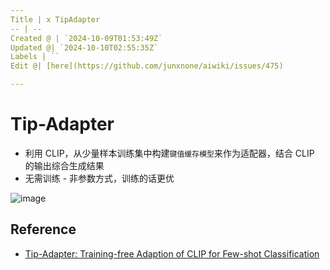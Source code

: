 ```yaml
---
Title | x TipAdapter
-- | --
Created @ | `2024-10-09T01:53:49Z`
Updated @| `2024-10-10T02:55:35Z`
Labels | ``
Edit @| [here](https://github.com/junxnone/aiwiki/issues/475)

---
```

# Tip-Adapter

- 利用 CLIP，从少量样本训练集中构建`键值缓存模型`来作为适配器，结合 CLIP 的输出综合生成结果
- 无需训练 - 非参数方式，训练的话更优

![image](https://github.com/user-attachments/assets/f55862d4-2ca6-4b8e-9b09-57cd8b634f3d)


## Reference

- [Tip-Adapter: Training-free Adaption of CLIP for Few-shot Classification](https://arxiv.org/pdf/2207.09519)



